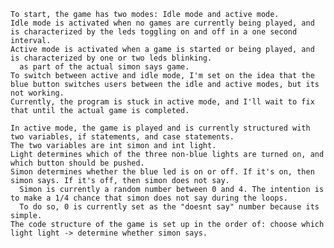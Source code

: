 
    To start, the game has two modes: Idle mode and active mode. 
    Idle mode is activated when no games are currently being played, and is characterized by the leds toggling on and off in a one second interval. 
    Active mode is activated when a game is started or being played, and is characterized by one or two leds blinking.
      as part of the actual simon says game. 
    To switch between active and idle mode, I'm set on the idea that the blue button switches users between the idle and active modes, but its not working.
    Currently, the program is stuck in active mode, and I'll wait to fix that until the actual game is completed.

    In active mode, the game is played and is currently structured with two variables, if statements, and case statements. 
    The two variables are int simon and int light.
    Light determines which of the three non-blue lights are turned on, and which button should be pushed. 
    Simon determines whether the blue led is on or off. If it's on, then simon says. If it's off, then simon does not say.
      Simon is currently a random number between 0 and 4. The intention is to make a 1/4 chance that simon does not say during the loops. 
      To do so, 0 is currently set as the "doesnt say" number because its simple. 
    The code structure of the game is set up in the order of: choose which light light -> determine whether simon says.
